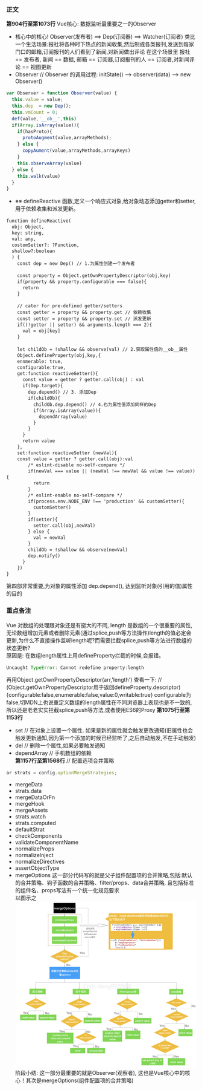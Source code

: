 ### 正文
**第904行至第1073行**
Vue核心: 数据监听最重要之一的Observer
  * 核心中的核心! Observer(发布者) ==> Dep(订阅器) ==> Watcher(订阅者) 
  类比一个生活场景:报社将各种时下热点的新闻收集,然后制成各类报刊,发送到每家门口的邮箱,订阅报刊的人们看到了新闻,对新闻做出评论
  在这个场景里 报社 == 发布者, 新闻 == 数据, 邮箱 == 订阅器,订阅报刊的人 == 订阅者,对新闻评论 == 视图更新  
  * Observer // Observer 的调用过程: initState() --> observer(data) --> new Observer()
```javascript
var Observer = function Observer(value) {
  this.value = value;
  this.dep  = new Dep();
  this.vmCount = 0;
  def(value,'__ob__',this)
  if(Array.isArray(value)){
    if(hasProto){
      protoAugment(value,arrayMethods);
    } else {
      copyAument(value,arrayMethods,arrayKeys)
    }
    this.observeArray(value)
  } else {
    this.walk(value)
  }
}
```
  * ※※ defineReactive 函数,定义一个响应式对象,给对象动态添加getter和setter,用于依赖收集和派发更新。
```vue
function defineReactive(
  obj: Object,
  key: string,
  val: any,
  costomSetter?: ?Function,
  shallow?:boolean
  ) {
    const dep = new Dep() // 1.为属性创建一个发布者
    
    const property = Object.getOwnPropertyDescriptor(obj,key)
    if(property && property.configurable === false){
      return
    }
    
    // cater for pre-defined getter/setters
    const getter = property && property.get // 依赖收集
    const setter = property && property.set // 派发更新
    if((!getter || setter) && arguments.length === 2){
      val = obj[key]
    }
    
    let childOb = !shallow && observe(val) // 2.获取属性值的__ob__属性
    Object.defineProperty(obj,key,{
    ennmerable: true,
    configurable:true,
    get:function reactiveGetter(){
      const value = getter ? getter.call(obj) : val
      if(Dep.target){
        dep.depend() // 3. 添加Dep
        if(childOb){
          childOb.dep.depend() // 4.也为属性值添加同样的Dep
          if(Array.isArray(value)){
            dependArray(value)
          }
        }
      }
      return value
    },
    set:function reactiveSetter (newVal){
    const value = getter ? getter.call(obj):val
        /* eslint-disable no-self-compare */
        if(newVal === value || (newVal !== newVal && value !== value)){
          return
        }
        /* eslint-enable no-self-compare */
        if(process.env.NODE_ENV !== 'production' && customSetter){
          customSetter()
        }
        if(setter){
          setter.call(obj,newVal)
        } else {
          val = newVal
        }
        childOb = !shallow && observe(newVal)
        dep.notify()
      }
    })
}
```
第四部非常重要,为对象的属性添加 dep.depend(), 达到监听对象(引用的值)属性的目的

### 重点备注
  Vue 对数组的处理跟对象还是有挺大的不同, length 是数组的一个很重要的属性,无论数组增加元素或者删除元素(通过splice,push等方法操作)length的值必定会更新,为什么不直接操作监听length呢?而需要拦截splice,push等方法进行数组的状态更新?  
  原因是: 在数组length属性上用defineProperty拦截的时候,会报错。
```javascript
Uncaught TypeError: Cannot redefine property:length
```
再用Object.getOwnPropertyDescriptor(arr,'length') 查看一下: //
(Object.getOwnPropertyDescriptor用于返回defineProperty.descriptor)
{configurable:false,enumerable:false,value:0,writable:true} configurable为false,切MDN上也说重定义数组的length属性在不同浏览器上表现也是不一致的,所以还是老老实实拦截splice,push等方法,或者使用ES6的Proxy
**第1075行至第1153行**
  * set // 在对象上设置一个属性. 如果是新的属性就会触发更改通知(旧属性也会触发更新通知,因为第一个添加的时候已经监听了,之后自动触发,不在手动触发)
  * del // 删除一个属性,如果必要触发通知
  * dependArray // 手机数组的依赖  
**第1157行至第1568行**
// 配置选项合并策略
```javascript
ar strats = config.optionMergeStrategies;
```
  * mergeData
  * strats.data
  * mergeDataOrFn
  * mergeHook
  * mergeAssets
  * strats.watch
  * strats.computed
  * defaultStrat
  * checkComponents
  * validateComponentName
  * normalizeProps
  * normalizeInject
  * normalizeDirectives
  * assertObjectType
  * mergeOptions
这一部分代码写的就是父子组件配置项的合并策略,包括:默认的合并策略、钩子函数的合并策略、filter/props、data合并策略,
且包括标准的组件名、props写法有一个统一化规范要求  
以图示之
![父子组件配置项的合并策略](../../assets/parentconfigchild.jpg)
阶段小结: 这一部分最重要的就是Observer(观察者), 这也是Vue核心中的核心！其次是mergeOptions(组件配置项的合并策略)
